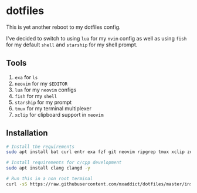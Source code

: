 # dotfiles

This is yet another reboot to my dotfiles config.

I've decided to switch to using `lua` for my `nvim` config as well as using `fish` for my default `shell` and `starship` for my shell prompt.

## Tools
1. `exa` for `ls`
2. `neovim` for my `$EDITOR`
3. `lua` for my `neovim` configs
4. `fish` for my `shell`
5. `starship` for my prompt
6. `tmux` for my terminal multiplexer
7. `xclip` for clipboard support in `neovim`

## Installation
```sh
# Install the requirements
sudo apt install bat curl entr exa fzf git neovim ripgrep tmux xclip zoxide -y

# Install requirements for c/cpp development
sudo apt install clang clangd -y

# Run this in a non root terminal
curl -sS https://raw.githubusercontent.com/mxaddict/dotfiles/master/install | sh
```
